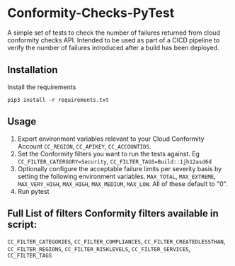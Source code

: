 # Conformity-Checks-PyTest
A simple set of tests to check the number of failures returned from cloud conformity checks API. Intended to be used as part of a CICD pipeline to verify the number of failures introduced after a build has been deployed.

## Installation

Install the requirements
```
pip3 install -r requirements.txt
```

## Usage

1. Export environment variables relevant to your Cloud Conformity Account `CC_REGION`, `CC_APIKEY`, `CC_ACCOUNTIDS`.
2. Set the Conformity filters you want to run the tests against. Eg `CC_FILTER_CATERGORY=Security`, `CC_FILTER_TAGS=Build::1jh12asd6d`
3. Optionally configure the acceptable failure limits per severity basis by setting the following environment variables. `MAX_TOTAL`, `MAX_EXTREME`, `MAX_VERY_HIGH`, `MAX_HIGH`, `MAX_MEDIUM`, `MAX_LOW`. All of these default to "0".
4. Run pytest

## Full List of filters Conformity filters available in script:
`CC_FILTER_CATEGORIES`,
`CC_FILTER_COMPLIANCES`,
`CC_FILTER_CREATEDLESSTHAN`,
`CC_FILTER_REGIONS`,
`CC_FILTER_RISKLEVELS`,
`CC_FILTER_SERVICES`,
`CC_FILTER_TAGS`